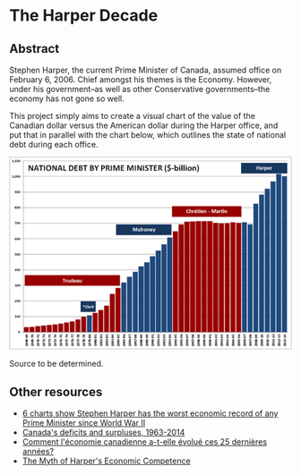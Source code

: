 # The Harper Decade

## Abstract

Stephen Harper, the current Prime Minister of Canada, assumed office on February 6, 2006. Chief amongst his themes is the Economy. However, under his government–as well as other Conservative governments–the economy has not gone so well.

This project simply aims to create a visual chart of the value of the Canadian dollar versus the American dollar during the Harper office, and put that in parallel with the chart below, which outlines the state of national debt during each office.

![image](resources/images/national-debt-by-prime-minister.png)

Source to be determined.

## Other resources

- [6 charts show Stephen Harper has the worst economic record of any Prime Minister since World War II](http://www.pressprogress.ca/6_charts_show_stephen_harper_has_the_worst_economic_record_of_any_prime_minister_since_world_war_ii)
- [Canada's deficits and surpluses, 1963-2014](http://www.cbc.ca/news2/interactives/canada-deficit/)
- [Comment l'économie canadienne a-t-elle évolué ces 25 dernières années?](http://ici.radio-canada.ca/nouvelles/Politique/2015/10/06/004-etat-du-canada-economie-canadienne-exportations-libre-echange-partenariat-transpacifique-impot-entreprises.shtml)
- [The Myth of Harper's Economic Competence](http://www.huffingtonpost.ca/sean-casey/harper-debt-economy_b_3976972.html)